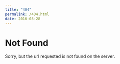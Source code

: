 ```yaml
---
title: "404"
permalink: /404.html
date: 2016-03-28
---
```


# Not Found

Sorry, but the url requested is not found on the server.
